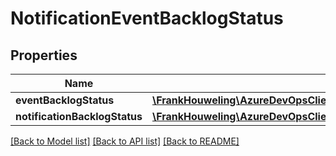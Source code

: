 # NotificationEventBacklogStatus

## Properties
Name | Type | Description | Notes
------------ | ------------- | ------------- | -------------
**eventBacklogStatus** | [**\FrankHouweling\AzureDevOpsClient\Notification\Model\EventBacklogStatus[]**](EventBacklogStatus.md) |  | [optional] 
**notificationBacklogStatus** | [**\FrankHouweling\AzureDevOpsClient\Notification\Model\NotificationBacklogStatus[]**](NotificationBacklogStatus.md) |  | [optional] 

[[Back to Model list]](../README.md#documentation-for-models) [[Back to API list]](../README.md#documentation-for-api-endpoints) [[Back to README]](../README.md)


